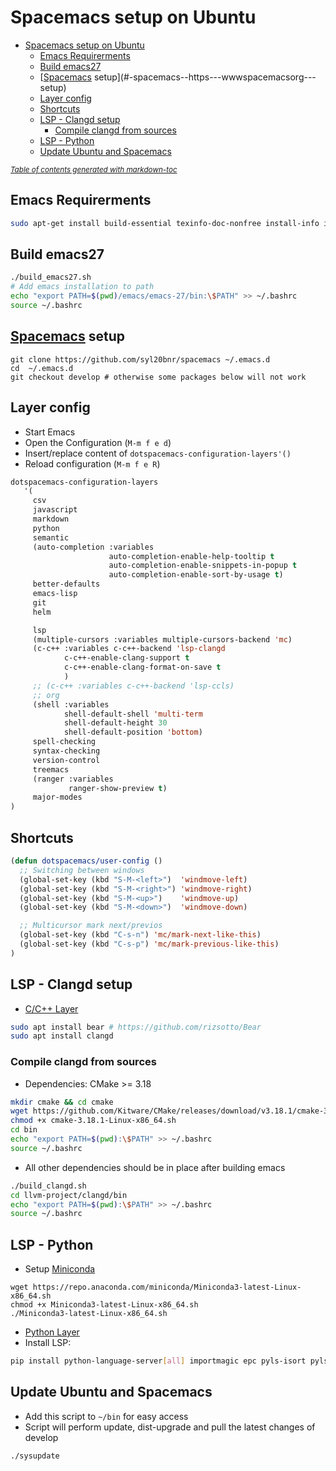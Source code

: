 # Spacemacs setup on Ubuntu

- [Spacemacs setup on Ubuntu](#spacemacs-setup-on-ubuntu)
  * [Emacs Requirerments](#emacs-requirerments)
  * [Build emacs27](#build-emacs27)
  * [[Spacemacs](https://www.spacemacs.org/) setup](#-spacemacs--https---wwwspacemacsorg---setup)
  * [Layer config](#layer-config)
  * [Shortcuts](#shortcuts)
  * [LSP - Clangd setup](#lsp---clangd-setup)
    + [Compile clangd from sources](#compile-clangd-from-sources)
  * [LSP - Python](#lsp---python)
  * [Update Ubuntu and Spacemacs](#update-ubuntu-and-spacemacs)

<small><i><a href='http://ecotrust-canada.github.io/markdown-toc/'>Table of contents generated with markdown-toc</a></i></small>


## Emacs Requirerments
```bash
sudo apt-get install build-essential texinfo-doc-nonfree install-info info libx11-dev libxpm-dev libjpeg-dev libpng-dev libgif-dev libtiff-dev libgtk2.0-dev libncurses5-dev libxpm-dev automake autoconf libgnutls28-dev texinfo
```

## Build emacs27

```bash
./build_emacs27.sh
# Add emacs installation to path
echo "export PATH=$(pwd)/emacs/emacs-27/bin:\$PATH" >> ~/.bashrc
source ~/.bashrc
```

## [Spacemacs](https://www.spacemacs.org/) setup

```
git clone https://github.com/syl20bnr/spacemacs ~/.emacs.d
cd  ~/.emacs.d
git checkout develop # otherwise some packages below will not work
```

## Layer config

* Start Emacs
* Open the Configuration (`M-m f e d`)
* Insert/replace content of `dotspacemacs-configuration-layers'()`
* Reload configuration (`M-m f e R`)

```lisp
dotspacemacs-configuration-layers
   '(
     csv
     javascript
     markdown
     python
     semantic
     (auto-completion :variables
                      auto-completion-enable-help-tooltip t
                      auto-completion-enable-snippets-in-popup t
                      auto-completion-enable-sort-by-usage t)
     better-defaults
     emacs-lisp
     git
     helm

     lsp
     (multiple-cursors :variables multiple-cursors-backend 'mc)
     (c-c++ :variables c-c++-backend 'lsp-clangd
            c-c++-enable-clang-support t
            c-c++-enable-clang-format-on-save t
            )
     ;; (c-c++ :variables c-c++-backend 'lsp-ccls)
     ;; org
     (shell :variables
            shell-default-shell 'multi-term
            shell-default-height 30
            shell-default-position 'bottom)
     spell-checking
     syntax-checking
     version-control
     treemacs
     (ranger :variables
             ranger-show-preview t)
     major-modes
)
```

## Shortcuts
```lisp
(defun dotspacemacs/user-config ()
  ;; Switching between windows
  (global-set-key (kbd "S-M-<left>")  'windmove-left)
  (global-set-key (kbd "S-M-<right>") 'windmove-right)
  (global-set-key (kbd "S-M-<up>")    'windmove-up)
  (global-set-key (kbd "S-M-<down>")  'windmove-down)

  ;; Multicursor mark next/previos
  (global-set-key (kbd "C-s-n") 'mc/mark-next-like-this)
  (global-set-key (kbd "C-s-p") 'mc/mark-previous-like-this)
)

```

## LSP - Clangd setup
* [C/C++ Layer](https://develop.spacemacs.org/layers/+lang/c-c++/README.html)

```bash
sudo apt install bear # https://github.com/rizsotto/Bear
sudo apt install clangd
```

### Compile clangd from sources 
* Dependencies: CMake >= 3.18 
```bash
mkdir cmake && cd cmake
wget https://github.com/Kitware/CMake/releases/download/v3.18.1/cmake-3.18.1-Linux-x86_64.sh
chmod +x cmake-3.18.1-Linux-x86_64.sh
cd bin
echo "export PATH=$(pwd):\$PATH" >> ~/.bashrc
source ~/.bashrc
```
* All other dependencies should be in place after building emacs
```bash
./build_clangd.sh
cd llvm-project/clangd/bin
echo "export PATH=$(pwd):\$PATH" >> ~/.bashrc
source ~/.bashrc
```

## LSP - Python
* Setup [Miniconda](https://docs.conda.io/en/latest/miniconda.html)
```
wget https://repo.anaconda.com/miniconda/Miniconda3-latest-Linux-x86_64.sh
chmod +x Miniconda3-latest-Linux-x86_64.sh
./Miniconda3-latest-Linux-x86_64.sh
```

* [Python Layer](https://develop.spacemacs.org/layers/+lang/python/README.html)
* Install LSP:
```bash
pip install python-language-server[all] importmagic epc pyls-isort pyls-mypy pyls-black
```
## Update Ubuntu and Spacemacs
* Add this script to `~/bin` for easy access
* Script will perform update, dist-upgrade and pull the latest changes of develop
```
./sysupdate
```
